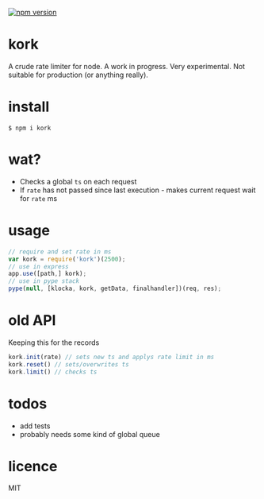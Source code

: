 [![npm version](https://badge.fury.io/js/kork.svg)](https://badge.fury.io/js/kork)

# kork
A crude rate limiter for node. A work in progress. Very experimental. Not suitable for production (or anything really).

# install
```
$ npm i kork
```

# wat?
- Checks a global `ts` on each request
- If `rate` has not passed since last execution - makes current request wait for `rate` ms

# usage
```javascript
// require and set rate in ms
var kork = require('kork')(2500);
// use in express
app.use([path,] kork);
// use in pype stack
pype(null, [klocka, kork, getData, finalhandler])(req, res);
```

# old API
Keeping this for the records
```javascript
kork.init(rate) // sets new ts and applys rate limit in ms
kork.reset() // sets/overwrites ts
kork.limit() // checks ts
```

# todos
- add tests
- probably needs some kind of global queue

# licence
MIT